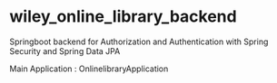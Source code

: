 # wiley_online_library_backend

Springboot backend for Authorization and Authentication with Spring Security and Spring Data JPA

Main Application : OnlinelibraryApplication

